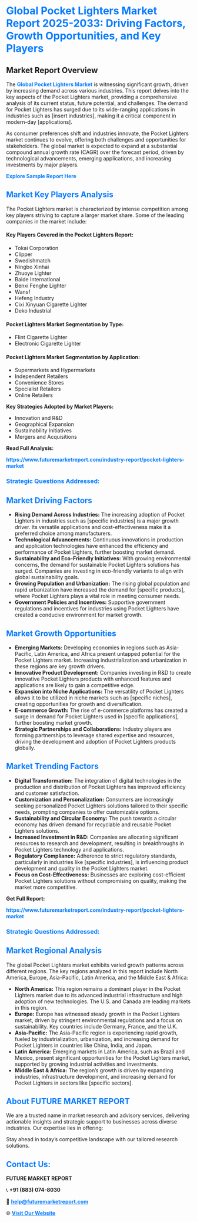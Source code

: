 <h1 style="color: #007BFF;">Global Pocket Lighters Market Report 2025-2033: Driving Factors, Growth Opportunities, and Key Players</h1>

<section id="overview">
<h2>Market Report Overview</h2>
<p>The <a href="https://www.futuremarketreport.com/industry-report/pocket-lighters-market" style="color: #007BFF; text-decoration: none;"><strong>Global Pocket Lighters Market</strong></a> is witnessing significant growth, driven by increasing demand across various industries. This report delves into the key aspects of the Pocket Lighters market, providing a comprehensive analysis of its current status, future potential, and challenges. The demand for Pocket Lighters has surged due to its wide-ranging applications in industries such as [insert industries], making it a critical component in modern-day [applications].</p>
<p>As consumer preferences shift and industries innovate, the Pocket Lighters market continues to evolve, offering both challenges and opportunities for stakeholders. The global market is expected to expand at a substantial compound annual growth rate (CAGR) over the forecast period, driven by technological advancements, emerging applications, and increasing investments by major players.</p>
</section>

<section id="overview">
<p><a href="https://www.futuremarketreport.com/request-sample/reportId=91728" style="color: #007BFF; text-decoration: none;"><strong>Explore Sample Report Here</strong></a></p>
</section>

<section id="key-players">
<h2 style="color: #007BFF;">Market Key Players Analysis</h2>
<p>The Pocket Lighters market is characterized by intense competition among key players striving to capture a larger market share. Some of the leading companies in the market include:</p>
<h4>Key Players Covered in the Pocket Lighters Report:</h4>
<ul><li>Tokai Corporation</li><li>Clipper</li><li>Swedishmatch</li><li>Ningbo Xinhai</li><li>Zhuoye Lighter</li><li>Baide International</li><li>Benxi Fenghe Lighter</li><li>Wansf</li><li>Hefeng Industry</li><li>Cixi Xinyuan Cigarette Lighter</li><li>Deko Industrial</li></ul>
<h4>Pocket Lighters Market Segmentation by Type:</h4>
<ul><li>Flint Cigarette Lighter</li><li>Electronic Cigarette Lighter</li></ul>

<h4>Pocket Lighters Market Segmentation by Application:</h4>
<ul><li>Supermarkets and Hypermarkets</li><li>Independent Retailers</li><li>Convenience Stores</li><li>Specialist Retailers</li><li>Online Retailers</li></ul>
<p><strong>Key Strategies Adopted by Market Players:</strong></p>
<ul>
<li>Innovation and R&D</li>
<li>Geographical Expansion</li>
<li>Sustainability Initiatives</li>
<li>Mergers and Acquisitions</li>
</ul>
</section>

<section>
<p><strong>Read Full Analysis: </strong></p><a href="https://www.futuremarketreport.com/industry-report/pocket-lighters-market" style="color: #007BFF; text-decoration: none;"><strong>https://www.futuremarketreport.com/industry-report/pocket-lighters-market</strong></a>
<h3 style="color: #007BFF;">Strategic Questions Addressed:</h3>
</section>

<section id="driving-factors">
<h2 style="color: #007BFF;">Market Driving Factors</h2>
<ul>
<li><strong>Rising Demand Across Industries:</strong> The increasing adoption of Pocket Lighters in industries such as [specific industries] is a major growth driver. Its versatile applications and cost-effectiveness make it a preferred choice among manufacturers.</li>
<li><strong>Technological Advancements:</strong> Continuous innovations in production and application technologies have enhanced the efficiency and performance of Pocket Lighters, further boosting market demand.</li>
<li><strong>Sustainability and Eco-Friendly Initiatives:</strong> With growing environmental concerns, the demand for sustainable Pocket Lighters solutions has surged. Companies are investing in eco-friendly variants to align with global sustainability goals.</li>
<li><strong>Growing Population and Urbanization:</strong> The rising global population and rapid urbanization have increased the demand for [specific products], where Pocket Lighters plays a vital role in meeting consumer needs.</li>
<li><strong>Government Policies and Incentives:</strong> Supportive government regulations and incentives for industries using Pocket Lighters have created a conducive environment for market growth.</li>
</ul>
</section>

<section id="growth-opportunities">
<h2 style="color: #007BFF;">Market Growth Opportunities</h2>
<ul>
<li><strong>Emerging Markets:</strong> Developing economies in regions such as Asia-Pacific, Latin America, and Africa present untapped potential for the Pocket Lighters market. Increasing industrialization and urbanization in these regions are key growth drivers.</li>
<li><strong>Innovative Product Development:</strong> Companies investing in R&D to create innovative Pocket Lighters products with enhanced features and applications are likely to gain a competitive edge.</li>
<li><strong>Expansion into Niche Applications:</strong> The versatility of Pocket Lighters allows it to be utilized in niche markets such as [specific niches], creating opportunities for growth and diversification.</li>
<li><strong>E-commerce Growth:</strong> The rise of e-commerce platforms has created a surge in demand for Pocket Lighters used in [specific applications], further boosting market growth.</li>
<li><strong>Strategic Partnerships and Collaborations:</strong> Industry players are forming partnerships to leverage shared expertise and resources, driving the development and adoption of Pocket Lighters products globally.</li>
</ul>
</section>

<section id="trending-factors">
<h2 style="color: #007BFF;">Market Trending Factors</h2>
<ul>
<li><strong>Digital Transformation:</strong> The integration of digital technologies in the production and distribution of Pocket Lighters has improved efficiency and customer satisfaction.</li>
<li><strong>Customization and Personalization:</strong> Consumers are increasingly seeking personalized Pocket Lighters solutions tailored to their specific needs, prompting companies to offer customizable options.</li>
<li><strong>Sustainability and Circular Economy:</strong> The push towards a circular economy has driven demand for recyclable and reusable Pocket Lighters solutions.</li>
<li><strong>Increased Investment in R&D:</strong> Companies are allocating significant resources to research and development, resulting in breakthroughs in Pocket Lighters technology and applications.</li>
<li><strong>Regulatory Compliance:</strong> Adherence to strict regulatory standards, particularly in industries like [specific industries], is influencing product development and quality in the Pocket Lighters market.</li>
<li><strong>Focus on Cost-Effectiveness:</strong> Businesses are exploring cost-efficient Pocket Lighters solutions without compromising on quality, making the market more competitive.</li>
</ul>
</section>

<section>
<p><strong>Get Full Report: </strong></p><a href="https://www.futuremarketreport.com/industry-report/pocket-lighters-market" style="color: #007BFF; text-decoration: none;"><strong>https://www.futuremarketreport.com/industry-report/pocket-lighters-market</strong></a>
<h3 style="color: #007BFF;">Strategic Questions Addressed:</h3>
</section>


<section id="regional-analysis">
<h2 style="color: #007BFF;">Market Regional Analysis</h2>
<p>The global Pocket Lighters market exhibits varied growth patterns across different regions. The key regions analyzed in this report include North America, Europe, Asia-Pacific, Latin America, and the Middle East & Africa:</p>
<ul>
<li><strong>North America:</strong> This region remains a dominant player in the Pocket Lighters market due to its advanced industrial infrastructure and high adoption of new technologies. The U.S. and Canada are leading markets in this region.</li>
<li><strong>Europe:</strong> Europe has witnessed steady growth in the Pocket Lighters market, driven by stringent environmental regulations and a focus on sustainability. Key countries include Germany, France, and the U.K.</li>
<li><strong>Asia-Pacific:</strong> The Asia-Pacific region is experiencing rapid growth, fueled by industrialization, urbanization, and increasing demand for Pocket Lighters in countries like China, India, and Japan.</li>
<li><strong>Latin America:</strong> Emerging markets in Latin America, such as Brazil and Mexico, present significant opportunities for the Pocket Lighters market, supported by growing industrial activities and investments.</li>
<li><strong>Middle East & Africa:</strong> The region’s growth is driven by expanding industries, infrastructure development, and increasing demand for Pocket Lighters in sectors like [specific sectors].</li>
</ul>
</section>

<footer>
<h2 style="color: #007BFF;">About FUTURE MARKET REPORT</h2>
<p>We are a trusted name in market research and advisory services, delivering actionable insights and strategic support to businesses across diverse industries. Our expertise lies in offering:</p>

<p>Stay ahead in today’s competitive landscape with our tailored research solutions.</p>

<h2 style="color: #007BFF;">Contact Us:</h2>
<p><strong>FUTURE MARKET REPORT</strong></p>
<p>📞 <strong>+91 (883) 074-8030</strong></p>
<p>📧 <strong><a href="mailto:help@futuremarketreport.com" style="color: #007BFF;">help@futuremarketreport.com</a></strong></p>
<p>🌐 <strong><a href="https://www.futuremarketreport.com/" style="color: #007BFF;">Visit Our Website</a></strong></p>
</footer>